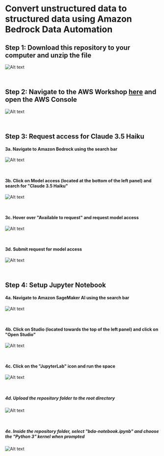 # Convert unstructured data to structured data using Amazon Bedrock Data Automation

## Step 1: Download this repository to your computer and unzip the file
![Alt text](src/readme_images/download_repo.png)

<br>

## Step 2: Navigate to the AWS Workshop [here](https://catalog.us-east-1.prod.workshops.aws/join?access-code=7079-043f61-48) and open the AWS Console
![Alt text](src/readme_images/open_aws_console.png)

<br>

## Step 3: Request access for Claude 3.5 Haiku
#### 3a. Navigate to Amazon Bedrock using the search bar
![Alt text](src/readme_images/search_for_bedrock.png)

<br>

#### 3b. Click on Model access (located at the bottom of the left panel) and search for "Claude 3.5 Haiku"
![Alt text](src/readme_images/search_for_haiku_model.png)

<br>

#### 3c. Hover over "Available to request" and request model access
![Alt text](src/readme_images/request_model_access.png)

<br>

#### 3d. Submit request for model access
![Alt text](src/readme_images/submit_model_access.png)

<br>

## Step 4: Setup Jupyter Notebook 
#### 4a. Navigate to Amazon SageMaker AI using the search bar
![Alt text](src/readme_images/search_for_sagemaker.png)

<br>

#### 4b. Click on Studio (located towards the top of the left panel) and click on "Open Studio"
![Alt text](src/readme_images/open_sagemaker_studio.png)

<br>

#### 4c. Click on the "JupyterLab" icon and run the space 
![Alt text](src/readme_images/run_jupyter_space.png)

<br>

##### 4d. Upload the repository folder to the root directory
![Alt text](src/readme_images/upload_repo_to_notebook.png)

<br>

##### 4e. Inside the repository folder, select "bda-notebook.ipynb" and choose the "Python 3" kernel when prompted
![Alt text](src/readme_images/select_kernel.png)
